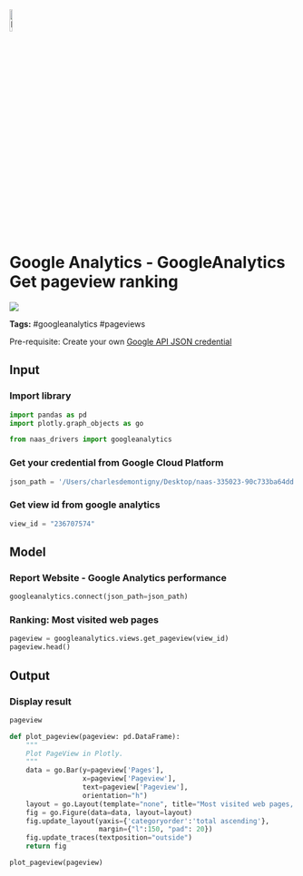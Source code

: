 <img width="10%" alt="Naas" src="https://landen.imgix.net/jtci2pxwjczr/assets/5ice39g4.png?w=160"/>

# Google Analytics - GoogleAnalytics Get pageview ranking
<a href="https://app.naas.ai/user-redirect/naas/downloader?url=https://raw.githubusercontent.com/jupyter-naas/awesome-notebooks/master/Google%20Analytics/GoogleAnalytics_Get_pageview_ranking.ipynb" target="_parent"><img src="https://naasai-public.s3.eu-west-3.amazonaws.com/open_in_naas.svg"/></a>

**Tags:** #googleanalytics #pageviews

Pre-requisite: Create your own <a href="">Google API JSON credential</a>

## Input

### Import library


```python
import pandas as pd
import plotly.graph_objects as go

from naas_drivers import googleanalytics
```

### Get your credential from Google Cloud Platform


```python
json_path = '/Users/charlesdemontigny/Desktop/naas-335023-90c733ba64dd.json'
```

### Get view id from google analytics


```python
view_id = "236707574"
```

## Model

### Report Website - Google Analytics performance


```python
googleanalytics.connect(json_path=json_path)
```

### Ranking: Most visited web pages


```python
pageview = googleanalytics.views.get_pageview(view_id)
pageview.head()
```

## Output

### Display result


```python
pageview
```


```python
def plot_pageview(pageview: pd.DataFrame):
    """
    Plot PageView in Plotly.
    """
    data = go.Bar(y=pageview['Pages'],
                  x=pageview['Pageview'],
                  text=pageview['Pageview'],
                  orientation="h")
    layout = go.Layout(template="none", title="Most visited web pages, by total visits")
    fig = go.Figure(data=data, layout=layout)
    fig.update_layout(yaxis={'categoryorder':'total ascending'},
                      margin={"l":150, "pad": 20})
    fig.update_traces(textposition="outside")
    return fig
```


```python
plot_pageview(pageview)
```
